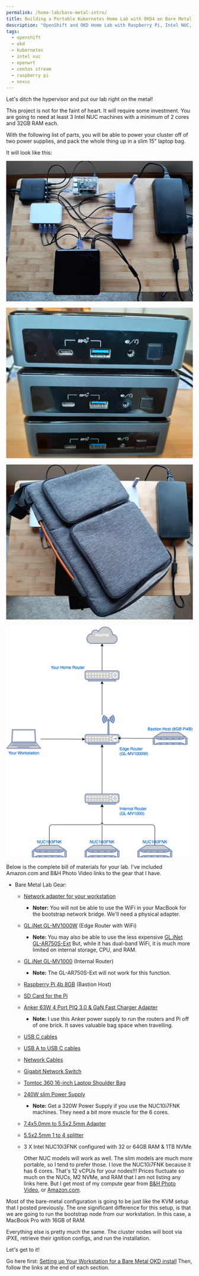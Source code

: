 ```yaml
---
permalink: /home-lab/bare-metal-intro/
title: Building a Portable Kubernetes Home Lab with OKD4 on Bare Metal
description: "OpenShift and OKD Home Lab with Raspberry Pi, Intel NUC, CentOS Stream, and OpenWRT"
tags:
  - openshift
  - okd
  - kubernetes
  - intel nuc
  - openwrt
  - centos stream
  - raspberry pi
  - nexus
---
```

Let's ditch the hypervisor and put our lab right on the metal!

This project is not for the faint of heart.  It will require some investment.  You are going to need at least 3 Intel NUC machines with a minimum of 2 cores and 32GB RAM each.

With the following list of parts, you will be able to power your cluster off of two power supplies, and pack the whole thing up in a slim 15" laptop bag.

It will look like this: 

![Bare Metal Lab](/_pages/home-lab/bare-metal/images/bare-metal-lab.jpg)

![Bare Metal Lab](/_pages/home-lab/bare-metal/images/bare-metal-front.jpg)

![Bare Metal Lab](/_pages/home-lab/bare-metal/images/bare-metal-bag.jpg)

![Bare Metal Lab](/_pages/home-lab/bare-metal/images/NetworkTopologyBareMetal.png)

Below is the complete bill of materials for your lab.  I've included Amazon.com and B&H Photo Video links to the gear that I have.

* Bare Metal Lab Gear:
  * [Network adapter for your workstation](https://www.amazon.com/gp/product/B08VN3DGK6/ref=ppx_yo_dt_b_search_asin_title?ie=UTF8&psc=1)
    * __Noter:__ You will not be able to use the WiFi in your MacBook for the bootstrap network bridge.  We'll need a physical adapter.
  * [GL.iNet GL-MV1000W](https://www.amazon.com/gp/product/B08DCFBV3H/ref=ppx_yo_dt_b_search_asin_title?ie=UTF8&psc=1) (Edge Router with WiFi)
    * __Note:__ You may also be able to use the less expensive [GL.iNet GL-AR750S-Ext](https://www.amazon.com/GL-iNet-GL-AR750S-Ext-pre-Installed-Cloudflare-Included/dp/B07GBXMBQF/ref=sr_1_3?dchild=1&keywords=gl.iNet&qid=1627902663&sr=8-3)  But, while it has dual-band WiFi, it is much more limited on internal storage, CPU, and RAM.
  * [GL.iNet GL-MV1000](https://www.amazon.com/gp/product/B07ZJD5BZY/ref=ppx_yo_dt_b_search_asin_title?ie=UTF8&psc=1) (Internal Router)
    * __Note:__ The GL-AR750S-Ext will not work for this function.
  * [Raspberry Pi 4b 8GB](https://www.amazon.com/gp/product/B089ZZ8DTV/ref=ppx_yo_dt_b_search_asin_title?ie=UTF8&psc=1) (Bastion Host)
  * [SD Card for the Pi](https://www.amazon.com/gp/product/B08RG6XJZD/ref=ppx_yo_dt_b_search_asin_title?ie=UTF8&psc=1)
  * [Anker 63W 4 Port PIQ 3.0 & GaN Fast Charger Adapter](https://www.amazon.com/gp/product/B088TFZ942/ref=ppx_yo_dt_b_search_asin_title?ie=UTF8&psc=1)
    * __Note:__ I use this Anker power supply to run the routers and Pi off of one brick.  It saves valuable bag space when travelling.
  * [USB C cables](https://www.amazon.com/gp/product/B08R68T84N/ref=ppx_yo_dt_b_search_asin_title?ie=UTF8&psc=1)
  * [USB A to USB C cables](https://www.amazon.com/gp/product/B08T5VXQN3/ref=ppx_yo_dt_b_search_asin_title?ie=UTF8&psc=1)
  * [Network Cables](https://www.amazon.com/gp/product/B07958727H/ref=ppx_yo_dt_b_search_asin_title?ie=UTF8&psc=1)
  * [Gigabit Network Switch](https://www.bhphotovideo.com/c/product/1614892-REG/ubiquiti_networks_usw_flex_mini_unifi_usw_flex_mini.html)
  * [Tomtoc 360 16-inch Laptop Shoulder Bag](https://www.amazon.com/gp/product/B082DTNLBJ/ref=ppx_yo_dt_b_search_asin_title?ie=UTF8&psc=1)
  * [240W slim Power Supply](https://www.amazon.com/gp/product/B07QZGLFWF/ref=ppx_yo_dt_b_search_asin_title?ie=UTF8&psc=1)
    * __Note:__ Get a 320W Power Supply if you use the NUC10i7FNK machines.  They need a bit more muscle for the 6 cores.
  * [7.4x5.0mm to 5.5x2.5mm Adapter](https://www.amazon.com/gp/product/B07W59BMSD/ref=ppx_od_dt_b_asin_title_s00?ie=UTF8&psc=1)
  * [5.5x2.5mm 1 to 4 splitter](https://www.amazon.com/gp/product/B07BBQ54K4/ref=ppx_yo_dt_b_search_asin_title?ie=UTF8&psc=1)
  * 3 X Intel NUC10i3FNK configured with 32 or 64GB RAM & 1TB NVMe

     Other NUC models will work as well.  The slim models are much more portable, so I tend to prefer those.  I love the NUC10i7FNK because it has 6 cores.  That's 12 vCPUs for your nodes!!!
     Prices fluctuate so much on the NUCs, M2 NVMe, and RAM that I am not listing any links here.  But I get most of my compute gear from [B&H Photo Video](https://www.bhphotovideo.com), or [Amazon.com](https://www.amazon.com).

Most of the bare-metal configuration is going to be just like the KVM setup that I posted previously.  The one significant difference for this setup, is that we are going to run the bootstrap node from our workstation.  In this case, a MacBook Pro with 16GB of RAM.

Everything else is pretty much the same.  The cluster nodes will boot via iPXE, retrieve their ignition configs, and run the installation.

Let's get to it!

Go here first:  [Setting up Your Workstation for a Bare Metal OKD install](/home-lab/bare-metal-okd-workstation/) Then, follow the links at the end of each section.
